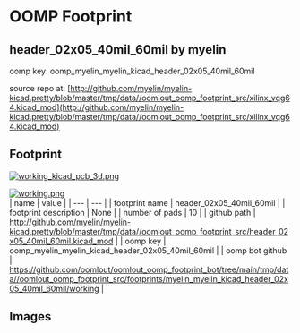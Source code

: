 # OOMP Footprint  
## header_02x05_40mil_60mil  by myelin  
  
oomp key: oomp_myelin_myelin_kicad_header_02x05_40mil_60mil  
  
source repo at: [http://github.com/myelin/myelin-kicad.pretty/blob/master/tmp/data//oomlout_oomp_footprint_src/xilinx_vqg64.kicad_mod](http://github.com/myelin/myelin-kicad.pretty/blob/master/tmp/data//oomlout_oomp_footprint_src/xilinx_vqg64.kicad_mod)  
## Footprint  
  
[![working_kicad_pcb_3d.png](working_kicad_pcb_3d_600.png)](working_kicad_pcb_3d.png)  
  
[![working.png](working_600.png)](working.png)  
| name | value | 
| --- | --- | 
| footprint name | header_02x05_40mil_60mil | 
| footprint description | None | 
| number of pads | 10 | 
| github path | http://github.com/myelin/myelin-kicad.pretty/blob/master/tmp/data//oomlout_oomp_footprint_src/header_02x05_40mil_60mil.kicad_mod | 
| oomp key | oomp_myelin_myelin_kicad_header_02x05_40mil_60mil | 
| oomp bot github | https://github.com/oomlout/oomlout_oomp_footprint_bot/tree/main/tmp/data//oomlout_oomp_footprint_src/footprints/myelin_myelin_kicad_header_02x05_40mil_60mil/working | 
## Images  
